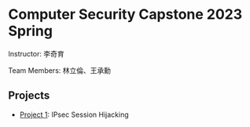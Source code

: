 # Computer Security Capstone 2023 Spring

Instructor: 李奇育

Team Members: 林立倫、王承勳

## Projects

- [Project 1](project1): IPsec Session Hijacking
